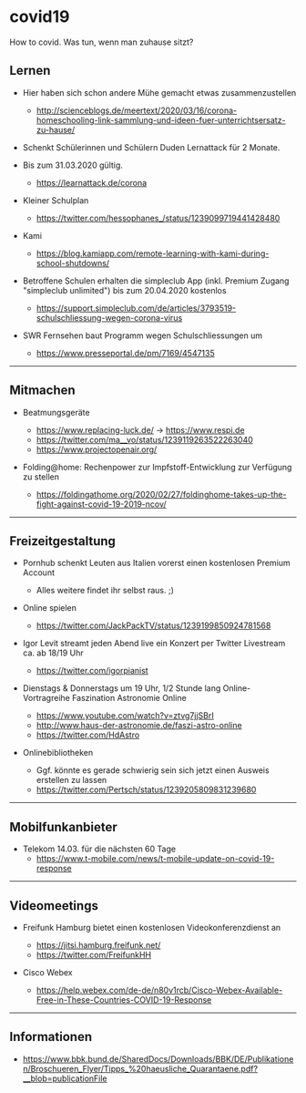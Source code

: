 # covid19
How to covid. Was tun, wenn man zuhause sitzt?

## Lernen

* Hier haben sich schon andere Mühe gemacht etwas zusammenzustellen
  * http://scienceblogs.de/meertext/2020/03/16/corona-homeschooling-link-sammlung-und-ideen-fuer-unterrichtsersatz-zu-hause/

* Schenkt Schülerinnen und Schülern Duden Lernattack für 2 Monate.
* Bis zum 31.03.2020 gültig.
  * https://learnattack.de/corona

* Kleiner Schulplan
  * https://twitter.com/hessophanes_/status/1239099719441428480

* Kami
  * https://blog.kamiapp.com/remote-learning-with-kami-during-school-shutdowns/

* Betroffene Schulen erhalten die simpleclub App (inkl. Premium Zugang "simpleclub unlimited") bis zum 20.04.2020 kostenlos
  * https://support.simpleclub.com/de/articles/3793519-schulschliessung-wegen-corona-virus

* SWR Fernsehen baut Programm wegen Schulschliessungen um
  * https://www.presseportal.de/pm/7169/4547135

----------------------------------------------------
## Mitmachen

* Beatmungsgeräte
  * https://www.replacing-luck.de/ -> https://www.respi.de
  * https://twitter.com/ma__vo/status/1239119263522263040
  * https://www.projectopenair.org/

* Folding@home: Rechenpower zur Impfstoff-Entwicklung zur Verfügung zu stellen
  * https://foldingathome.org/2020/02/27/foldinghome-takes-up-the-fight-against-covid-19-2019-ncov/

----------------------------------------------------
## Freizeitgestaltung

* Pornhub schenkt Leuten aus Italien vorerst einen kostenlosen Premium Account
  * Alles weitere findet ihr selbst raus. ;)


* Online spielen
  * https://twitter.com/JackPackTV/status/1239199850924781568

* Igor Levit streamt jeden Abend live ein Konzert per Twitter Livestream ca. ab 18/19 Uhr
   * https://twitter.com/igorpianist

* Dienstags & Donnerstags um 19 Uhr, 1/2 Stunde lang Online-Vortragreihe Faszination Astronomie Online
  * https://www.youtube.com/watch?v=ztvg7jjSBrI
  * http://www.haus-der-astronomie.de/faszi-astro-online
  * https://twitter.com/HdAstro

* Onlinebibliotheken
  * Ggf. könnte es gerade schwierig sein sich jetzt einen Ausweis erstellen zu lassen
  * https://twitter.com/Pertsch/status/1239205809831239680
  
  
----------------------------------------------------
## Mobilfunkanbieter

* Telekom 14.03. für die nächsten 60 Tage
  * https://www.t-mobile.com/news/t-mobile-update-on-covid-19-response

----------------------------------------------------
## Videomeetings

* Freifunk Hamburg bietet einen kostenlosen Videokonferenzdienst an
  * https://jitsi.hamburg.freifunk.net/
  * https://twitter.com/FreifunkHH

* Cisco Webex
  * https://help.webex.com/de-de/n80v1rcb/Cisco-Webex-Available-Free-in-These-Countries-COVID-19-Response

----------------------------------------------------
## Informationen

* https://www.bbk.bund.de/SharedDocs/Downloads/BBK/DE/Publikationen/Broschueren_Flyer/Tipps_%20haeusliche_Quarantaene.pdf?__blob=publicationFile
